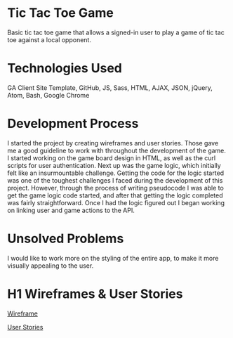# Tic Tac Toe Game

Basic tic tac toe game that allows a signed-in user to play a game of tic tac toe against a local opponent.

# Technologies Used

GA Client Site Template, GitHub, JS, Sass, HTML, AJAX, JSON, jQuery, Atom, Bash, Google Chrome

# Development Process

I started the project by creating wireframes and user stories. Those gave me a good guideline to work with throughout the development of the game. I started working on the game board design in HTML, as well as the curl scripts for user authentication. Next up was the game logic, which initially felt like an insurmountable challenge. Getting the code for the logic started was one of the toughest challenges I faced during the development of this project. However, through the process of writing pseudocode I was able to get the game logic code started, and after that getting the logic completed was fairly straightforward. Once I had the logic figured out I began working on linking user and game actions to the API.

# Unsolved Problems

I would like to work more on the styling of the entire app, to make it more visually appealing to the user.

# H1 Wireframes & User Stories

[Wireframe](https://i.imgur.com/DPnBfcJ.jpg)

[User Stories](https://i.imgur.com/ePZ5h3S.jpg)
